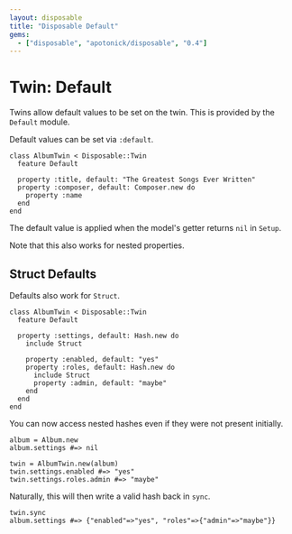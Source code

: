 ```yaml
---
layout: disposable
title: "Disposable Default"
gems:
  - ["disposable", "apotonick/disposable", "0.4"]
---
```


# Twin: Default

Twins allow default values to be set on the twin. This is provided by the `Default` module.


Default values can be set via `:default`.


    class AlbumTwin < Disposable::Twin
      feature Default

      property :title, default: "The Greatest Songs Ever Written"
      property :composer, default: Composer.new do
        property :name
      end
    end


The default value is applied when the model's getter returns `nil` in `Setup`.

Note that this also works for nested properties.

## Struct Defaults

Defaults also work for `Struct`.


    class AlbumTwin < Disposable::Twin
      feature Default

      property :settings, default: Hash.new do
        include Struct

        property :enabled, default: "yes"
        property :roles, default: Hash.new do
          include Struct
          property :admin, default: "maybe"
        end
      end
    end


You can now access nested hashes even if they were not present initially.


    album = Album.new
    album.settings #=> nil

    twin = AlbumTwin.new(album)
    twin.settings.enabled #=> "yes"
    twin.settings.roles.admin #=> "maybe"


Naturally, this will then write a valid hash back in `sync`.


    twin.sync
    album.settings #=> {"enabled"=>"yes", "roles"=>{"admin"=>"maybe"}}
